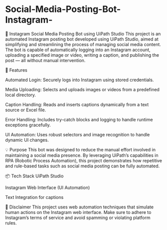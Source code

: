 # Social-Media-Posting-Bot-Instagram-
📱 Instagram Social Media Posting Bot using UiPath Studio
This project is an automated Instagram posting bot developed using UiPath Studio, aimed at simplifying and streamlining the process of managing social media content. The bot is capable of automatically logging into an Instagram account, uploading a specified image or video, writing a caption, and publishing the post — all without manual intervention.

🔧 Features

Automated Login: Securely logs into Instagram using stored credentials.

Media Uploading: Selects and uploads images or videos from a predefined local directory.

Caption Handling: Reads and inserts captions dynamically from a text source or Excel file.

Error Handling: Includes try-catch blocks and logging to handle runtime exceptions gracefully.

UI Automation: Uses robust selectors and image recognition to handle dynamic UI changes.

💡 Purpose
This bot was designed to reduce the manual effort involved in maintaining a social media presence. By leveraging UiPath’s capabilities in RPA (Robotic Process Automation), this project demonstrates how repetitive and rule-based tasks such as social media posting can be fully automated.

📦 Tech Stack
UiPath Studio

Instagram Web Interface (UI Automation)

Text Integration for captions

🔐 Disclaimer
This project uses web automation techniques that simulate human actions on the Instagram web interface. Make sure to adhere to Instagram’s terms of service and avoid spamming or violating platform rules.

